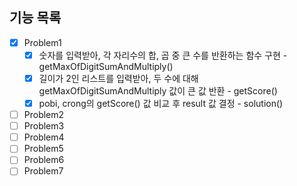 ## 기능 목록

- [x] Problem1
  - [x] 숫자를 입력받아, 각 자리수의 합, 곱 중 큰 수를 반환하는 함수 구현 - getMaxOfDigitSumAndMultiply()
  - [x] 길이가 2인 리스트를 입력받아, 두 수에 대해 getMaxOfDigitSumAndMultiply 값이 큰 값 반환 - getScore()
  - [x] pobi, crong의 getScore() 값 비교 후 result 값 결정 - solution()
- [ ] Problem2
- [ ] Problem3
- [ ] Problem4
- [ ] Problem5
- [ ] Problem6
- [ ] Problem7